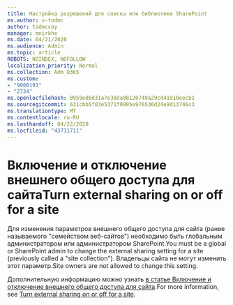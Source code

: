 ```yaml
---
title: Настройка разрешений для списка или библиотеки SharePoint
ms.author: v-todmc
author: todmccoy
manager: mnirkhe
ms.date: 04/21/2020
ms.audience: Admin
ms.topic: article
ROBOTS: NOINDEX, NOFOLLOW
localization_priority: Normal
ms.collection: Adm_O365
ms.custom:
- "9000191"
- "2734"
ms.openlocfilehash: 0959e0bd31a7e38da08120749a29cd41910eecb1
ms.sourcegitcommit: 631cbb5f03e5371f0995e976536d24e9d13746c3
ms.translationtype: MT
ms.contentlocale: ru-RU
ms.lasthandoff: 04/22/2020
ms.locfileid: "43731711"
---
```

# <a name="turn-external-sharing-on-or-off-for-a-site"></a><span data-ttu-id="30c14-102">Включение и отключение внешнего общего доступа для сайта</span><span class="sxs-lookup"><span data-stu-id="30c14-102">Turn external sharing on or off for a site</span></span>

<span data-ttu-id="30c14-103">Для изменения параметров внешнего общего доступа для сайта (ранее называемого "семейством веб-сайтов") необходимо быть глобальным администратором или администратором SharePoint.</span><span class="sxs-lookup"><span data-stu-id="30c14-103">You must be a global or SharePoint admin to change the external sharing setting for a site (previously called a "site collection").</span></span> <span data-ttu-id="30c14-104">Владельцы сайта не могут изменить этот параметр.</span><span class="sxs-lookup"><span data-stu-id="30c14-104">Site owners are not allowed to change this setting.</span></span> 

<span data-ttu-id="30c14-105">Дополнительную информацию можно узнать [в статье Включение и отключение внешнего общего доступа для сайта](https://docs.microsoft.com/sharepoint/change-external-sharing-site).</span><span class="sxs-lookup"><span data-stu-id="30c14-105">For more information, see [Turn external sharing on or off for a site](https://docs.microsoft.com/sharepoint/change-external-sharing-site).</span></span>

